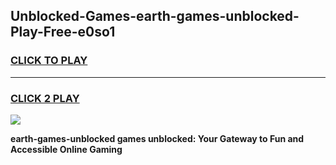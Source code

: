 
## Unblocked-Games-earth-games-unblocked-Play-Free-e0so1
<h3>
<a href="https://premium76.site?title=earth-games-unblocked&ref=18A1">CLICK TO PLAY</a></h3>
<hr>

<h3>
<a href="https://premium76.site?title=earth-games-unblocked&ref=18A1">CLICK 2 PLAY</a>
  
</h3>

<a href="https://premium76.site?title=earth-games-unblocked&ref=18A1"><img src="https://clearcache.store/games.png"></a>


**earth-games-unblocked games unblocked: Your Gateway to Fun and Accessible Online Gaming**
